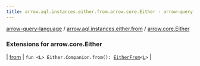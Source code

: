 ```yaml
---
title: arrow.aql.instances.either.from.arrow.core.Either - arrow-query-language
---
```


[arrow-query-language](../../index.html) / [arrow.aql.instances.either.from](../index.html) / [arrow.core.Either](./index.html)

### Extensions for arrow.core.Either

| [from](from.html) | `fun <L> Either.Companion.from(): `[`EitherFrom`](../../arrow.aql.instances/-either-from/index.html)`<`[`L`](from.html#L)`>` |

